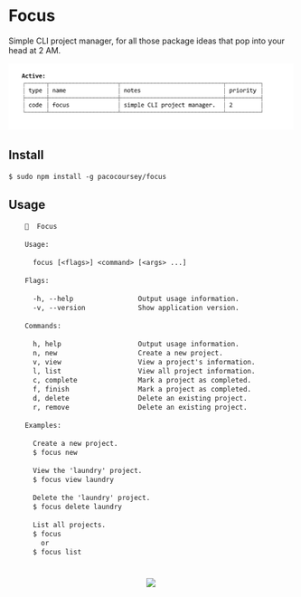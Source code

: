 # Focus

Simple CLI project manager, for all those package ideas that pop into your head at 2 AM.

![Focus screenshot](screenshot.png)

## Install

```
$ sudo npm install -g pacocoursey/focus
```

## Usage

```
    🔎  Focus

    Usage:

      focus [<flags>] <command> [<args> ...]

    Flags:

      -h, --help                Output usage information.
      -v, --version             Show application version.

    Commands:

      h, help                   Output usage information.
      n, new                    Create a new project.
      v, view                   View a project's information.
      l, list                   View all project information.
      c, complete               Mark a project as completed.
      f, finish                 Mark a project as completed.
      d, delete                 Delete an existing project.
      r, remove                 Delete an existing project.

    Examples:

      Create a new project.
      $ focus new

      View the 'laundry' project.
      $ focus view laundry

      Delete the 'laundry' project.
      $ focus delete laundry

      List all projects.
      $ focus
        or
      $ focus list
```

#

<p align="center">
  <a href="http://paco.sh"><img src="https://raw.githubusercontent.com/pacocoursey/pacocoursey.github.io/master/footer.png" height="300"></a>
</p>
